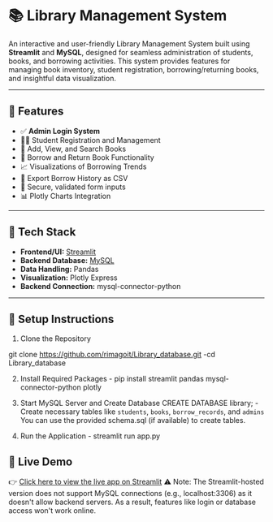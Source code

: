 # 📚 Library Management System

An interactive and user-friendly Library Management System built using **Streamlit** and **MySQL**, designed for seamless administration of students, books, and borrowing activities. This system provides features for managing book inventory, student registration, borrowing/returning books, and insightful data visualization.

---

## 🔧 Features

- ✅ **Admin Login System**
- 🧑‍🎓 Student Registration and Management
- 📖 Add, View, and Search Books
- 📕 Borrow and Return Book Functionality
- 📈 Visualizations of Borrowing Trends
- 📂 Export Borrow History as CSV
- 🔐 Secure, validated form inputs
- 📊 Plotly Charts Integration

---

## 📌 Tech Stack

- **Frontend/UI:** [Streamlit](https://streamlit.io/)
- **Backend Database:** [MySQL](https://www.mysql.com/)
- **Data Handling:** Pandas
- **Visualization:** Plotly Express
- **Backend Connection:** mysql-connector-python

---

## 🚀 Setup Instructions
 1. Clone the Repository

git clone https://github.com/rimagoit/Library_database.git
-cd Library_database

2. Install Required Packages -
 pip install streamlit pandas mysql-connector-python plotly

3. Start MySQL Server and Create Database
CREATE DATABASE library;
-Create necessary tables like `students`, `books`, `borrow_records`, and `admins`
You can use the provided schema.sql (if available) to create tables.

4. Run the Application -
 streamlit run app.py

## 🚀 Live Demo

👉 [Click here to view the live app on Streamlit](https://rimagoit-library-database-app-csmq8l.streamlit.app/)
  ⚠️ Note: The Streamlit-hosted version does not support MySQL connections (e.g., localhost:3306) as it doesn't allow backend servers. As a 
  result, features like login or database access won't work online.

